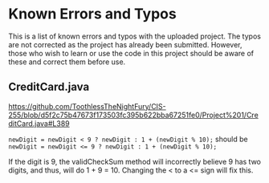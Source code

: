 # Known Errors and Typos

This is a list of known errors and typos with the uploaded project. The typos are not corrected as the project has already been submitted. 
However, those who wish to learn or use the code in this project should be aware of these and correct them before use.

## CreditCard.java
https://github.com/ToothlessTheNightFury/CIS-255/blob/d5f2c75b47673f173503fc395b622bba67251fe0/Project%201/CreditCard.java#L389

`newDigit = newDigit < 9 ? newDigit : 1 + (newDigit % 10);` should be `newDigit = newDigit <= 9 ? newDigit : 1 + (newDigit % 10);`

If the digit is 9, the validCheckSum method will incorrectly believe 9 has two digits, and thus, will do 1 + 9 = 10. Changing the < to a <= sign will fix this.
